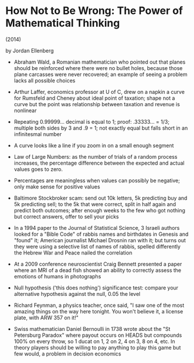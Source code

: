 # How Not to Be Wrong: The Power of Mathematical Thinking
(2014)

by Jordan Ellenberg

- Abraham Wald, a Romanian mathematician who pointed out that planes should be reinforced where there were no bullet holes, because those plane carcasses were never recovered; an example of seeing a problem lacks all possible choices

- Arthur Laffer, economics professor at U of C, drew on a napkin a curve for Rumsfeld and Cheney about ideal point of taxation; shape not a curve but the point was relationship between taxation and revenue is nonlinear

- Repeating 0.99999... decimal is equal to 1; proof: .33333... = 1/3; multiple both sides by 3 and .9 = 1; not exactly equal but falls short in an infinitesmal number

- A curve looks like a line if you zoom in on a small enough segment

- Law of Large Numbers: as the number of trials of a random process increases, the percentage difference between the expected and actual values goes to zero.

- Percentages are meaningless when values can possibly be negative; only make sense for positive values

- Baltimore Stockbroker scam: send out 10k letters, 5k predicting buy and 5k predicting sell; to the 5k that were correct, split in half again and predict both outcomes; after enough weeks to the few who got nothing but correct answers, offer to sell your picks

- In a 1994 paper to the Journal of Statistical Science, 3 Israeli authors looked for a "Bible Code" of rabbis names and birthdates in Genesis and "found" it; American journalist Michael Drosnin ran with it; but turns out they were using a selective list of names of rabbis, spelled differently the Hebrew War and Peace nailed the correlation

- At a 2009 conference neuroscientist Craig Bennett presented a paper where an MRI of a dead fish showed an ability to correctly assess the emotions of humans in photographs

- Null hypothesis ('this does nothing') significance test: compare your alternative hypothesis against the null, 0.05 the level

- Richard Feynman, a physics teacher, once said, "I saw one of the most amazing things on the way here tonight. You won't believe it, a license plate, with ARW 357 on it!"

- Swiss mathematician Daniel Bernoulli in 1738 wrote about the "St Petersburg Paradox" where payout occurs on HEADS but compounds 100% on every throw, so 1 ducat on 1, 2 on 2, 4 on 3, 8 on 4, etc. In theory players should be willing to pay anything to play this game but few would, a problem in decision economics

                                                                           